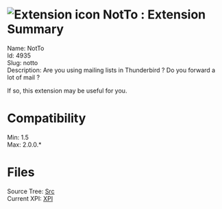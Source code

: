 # ![Extension icon](https://addons.thunderbird.net/static/img/addon-icons/default-64.png) NotTo : Extension Summary

Name: NotTo  
Id: 4935  
Slug: notto  
Description: Are you using mailing lists in Thunderbird ?
Do  you forward a lot of mail ?

If so, this extension may be useful for you.
  

# Compatibility
Min: 1.5  
Max: 2.0.0.*  

# Files

Source Tree: [Src](C:/Dev/Thunderbird/ThunderKdB/xall/xOther/4935-notto/src)  
Current XPI: [XPI](C:/Dev/Thunderbird/ThunderKdB/xall/xOther/4935-notto/xpi)  



